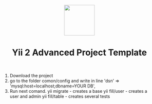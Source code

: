 <p align="center">
    <a href="https://github.com/yiisoft" target="_blank">
        <img src="https://avatars0.githubusercontent.com/u/993323" height="100px">
    </a>
    <h1 align="center">Yii 2 Advanced Project Template</h1>
    <br>
</p>

1. Download the project
2. go to the folder comon/config and write in line
  'dsn' => 'mysql:host=localhost;dbname=YOUR DB',
3. Run next comand.
        yii migrate - creates a base
        yii fill/user - creates a user and admin 
        yii fill/table - creates several tests